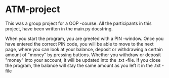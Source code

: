 # ATM-project

This was a group project for a OOP -course.
All the participants in this project, have been written in the main.py docstring.

When you start the program, you are greeted with a PIN -window. 
Once you have entered the correct PIN code, you will be able to move to the next page, where you can look at your balance, deposit or withdrawing a certain amount of "money" by pressing buttons. 
Whether you withdraw or deposit "money" into your account, it will be updated into the .txt -file. If you close the program, the balance will stay the same amount as you left it in the .txt -file
